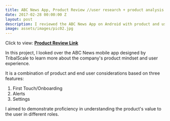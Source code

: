 ```yaml
---
title: ABC News App, Product Review //user research + product analysis
date: 2017-02-28 00:00:00 Z
layout: post
description: I reviewed the ABC News App on Android with product and user perspectives.
image: assets/images/pic02.jpg
---
```


Click to view:
[**Product Review Link**](https://projects.invisionapp.com/boards/AW3611OB93GFR/)

In this project, I looked over the ABC News mobile app designed by TribalScale to learn more about the company's product mindset and user experience.

It is a combination of product and end user considerations based on three features:
1. First Touch/Onboarding
2. Alerts
3. Settings

I aimed to demonstrate proficiency in understanding the product's value to the user in different roles.
